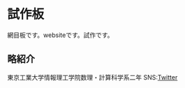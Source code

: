 # 試作板

網目板です。websiteです。試作です。

## 略紹介
東京工業大学情報理工学院数理・計算科学系二年
SNS:[Twitter](https://twitter.com/misikaki)
